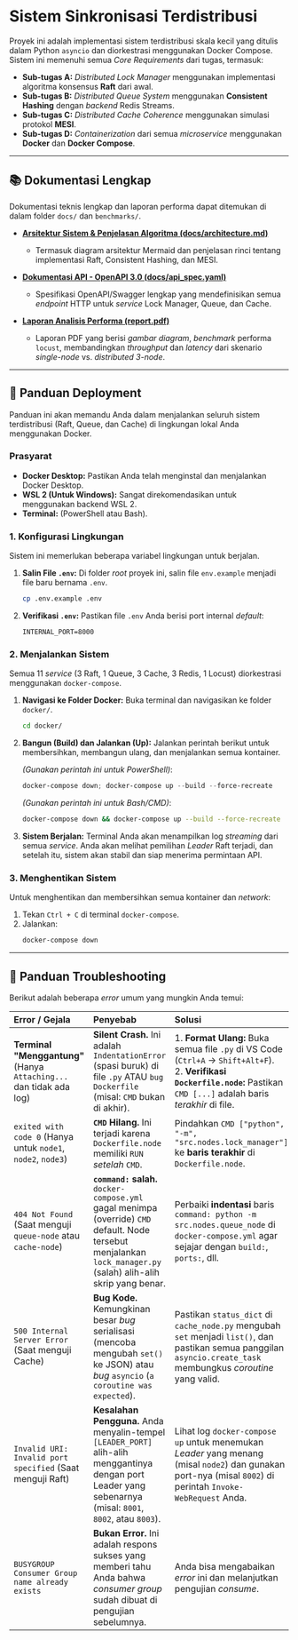 # Sistem Sinkronisasi Terdistribusi

Proyek ini adalah implementasi sistem terdistribusi skala kecil yang ditulis dalam Python `asyncio` dan diorkestrasi menggunakan Docker Compose. Sistem ini memenuhi semua *Core Requirements* dari tugas, termasuk:

* **Sub-tugas A:** *Distributed Lock Manager* menggunakan implementasi algoritma konsensus **Raft** dari awal.
* **Sub-tugas B:** *Distributed Queue System* menggunakan **Consistent Hashing** dengan *backend* Redis Streams.
* **Sub-tugas C:** *Distributed Cache Coherence* menggunakan simulasi protokol **MESI**.
* **Sub-tugas D:** *Containerization* dari semua *microservice* menggunakan **Docker** dan **Docker Compose**.

---

## 📚 Dokumentasi Lengkap

Dokumentasi teknis lengkap dan laporan performa dapat ditemukan di dalam folder `docs/` dan `benchmarks/`.

* **[Arsitektur Sistem & Penjelasan Algoritma (docs/architecture.md)](docs/architecture.md)**
    * Termasuk diagram arsitektur Mermaid dan penjelasan rinci tentang implementasi Raft, Consistent Hashing, dan MESI.

* **[Dokumentasi API - OpenAPI 3.0 (docs/api_spec.yaml)](docs/api_spec.yaml)**
    * Spesifikasi OpenAPI/Swagger lengkap yang mendefinisikan semua *endpoint* HTTP untuk *service* Lock Manager, Queue, dan Cache.

* **[Laporan Analisis Performa (report.pdf)](report.pdf)**
    * Laporan PDF yang berisi *gambar diagram*, *benchmark* performa `locust`, membandingkan *throughput* dan *latency* dari skenario *single-node* vs. *distributed 3-node*.

---

## 🚀 Panduan Deployment

Panduan ini akan memandu Anda dalam menjalankan seluruh sistem terdistribusi (Raft, Queue, dan Cache) di lingkungan lokal Anda menggunakan Docker.

### Prasyarat

* **Docker Desktop:** Pastikan Anda telah menginstal dan menjalankan Docker Desktop.
* **WSL 2 (Untuk Windows):** Sangat direkomendasikan untuk menggunakan backend WSL 2.
* **Terminal:** (PowerShell atau Bash).

### 1. Konfigurasi Lingkungan

Sistem ini memerlukan beberapa variabel lingkungan untuk berjalan.

1.  **Salin File `.env`:**
    Di folder *root* proyek ini, salin file `env.example` menjadi file baru bernama `.env`.
    ```bash
    cp .env.example .env
    ```

2.  **Verifikasi `.env`:**
    Pastikan file `.env` Anda berisi port internal *default*:
    ```env
    INTERNAL_PORT=8000
    ```

### 2. Menjalankan Sistem

Semua 11 *service* (3 Raft, 1 Queue, 3 Cache, 3 Redis, 1 Locust) diorkestrasi menggunakan `docker-compose`.

1.  **Navigasi ke Folder Docker:**
    Buka terminal dan navigasikan ke folder `docker/`.
    ```bash
    cd docker/
    ```

2.  **Bangun (Build) dan Jalankan (Up):**
    Jalankan perintah berikut untuk membersihkan, membangun ulang, dan menjalankan semua kontainer.

    *(Gunakan perintah ini untuk PowerShell)*:
    ```powershell
    docker-compose down; docker-compose up --build --force-recreate
    ```

    *(Gunakan perintah ini untuk Bash/CMD)*:
    ```bash
    docker-compose down && docker-compose up --build --force-recreate
    ```

3.  **Sistem Berjalan:**
    Terminal Anda akan menampilkan log *streaming* dari semua *service*. Anda akan melihat pemilihan *Leader* Raft terjadi, dan setelah itu, sistem akan stabil dan siap menerima permintaan API.

### 3. Menghentikan Sistem

Untuk menghentikan dan membersihkan semua kontainer dan *network*:
1.  Tekan `Ctrl + C` di terminal `docker-compose`.
2.  Jalankan:
    ```bash
    docker-compose down
    ```

---

## 🧐 Panduan Troubleshooting

Berikut adalah beberapa *error* umum yang mungkin Anda temui:

| Error / Gejala | Penyebab | Solusi |
| :--- | :--- | :--- |
| **Terminal "Menggantung"** (Hanya `Attaching...` dan tidak ada log) | **Silent Crash.** Ini adalah `IndentationError` (spasi buruk) di file `.py` ATAU `bug` `Dockerfile` (misal: `CMD` bukan di akhir). | 1. **Format Ulang:** Buka semua file `.py` di VS Code (`Ctrl+A` -> `Shift+Alt+F`).<br/>2. **Verifikasi `Dockerfile.node`:** Pastikan `CMD [...]` adalah baris *terakhir* di file. |
| `exited with code 0` (Hanya untuk `node1`, `node2`, `node3`) | **`CMD` Hilang.** Ini terjadi karena `Dockerfile.node` memiliki `RUN` *setelah* `CMD`. | Pindahkan `CMD ["python", "-m", "src.nodes.lock_manager"]` ke **baris terakhir** di `Dockerfile.node`. |
| `404 Not Found` (Saat menguji `queue-node` atau `cache-node`) | **`command:` salah.** `docker-compose.yml` gagal menimpa (override) `CMD` default. Node tersebut menjalankan `lock_manager.py` (salah) alih-alih skrip yang benar. | Perbaiki **indentasi** baris `command: python -m src.nodes.queue_node` di `docker-compose.yml` agar sejajar dengan `build:`, `ports:`, dll. |
| `500 Internal Server Error` (Saat menguji Cache) | **Bug Kode.** Kemungkinan besar *bug* serialisasi (mencoba mengubah `set()` ke JSON) atau *bug* `asyncio` (`a coroutine was expected`). | Pastikan `status_dict` di `cache_node.py` mengubah `set` menjadi `list()`, dan pastikan semua panggilan `asyncio.create_task` membungkus *coroutine* yang valid. |
| `Invalid URI: Invalid port specified` (Saat menguji Raft) | **Kesalahan Pengguna.** Anda menyalin-tempel `[LEADER_PORT]` alih-alih menggantinya dengan port Leader yang sebenarnya (misal: `8001`, `8002`, atau `8003`). | Lihat log `docker-compose up` untuk menemukan *Leader* yang menang (misal `node2`) dan gunakan port-nya (misal `8002`) di perintah `Invoke-WebRequest` Anda. |
| `BUSYGROUP Consumer Group name already exists` | **Bukan Error.** Ini adalah respons sukses yang memberi tahu Anda bahwa *consumer group* sudah dibuat di pengujian sebelumnya. | Anda bisa mengabaikan *error* ini dan melanjutkan pengujian *consume*. |